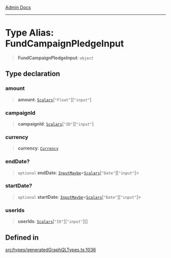 [Admin Docs](/)

***

# Type Alias: FundCampaignPledgeInput

> **FundCampaignPledgeInput**: `object`

## Type declaration

### amount

> **amount**: [`Scalars`](Scalars.md)\[`"Float"`\]\[`"input"`\]

### campaignId

> **campaignId**: [`Scalars`](Scalars.md)\[`"ID"`\]\[`"input"`\]

### currency

> **currency**: [`Currency`](Currency.md)

### endDate?

> `optional` **endDate**: [`InputMaybe`](InputMaybe.md)\<[`Scalars`](Scalars.md)\[`"Date"`\]\[`"input"`\]\>

### startDate?

> `optional` **startDate**: [`InputMaybe`](InputMaybe.md)\<[`Scalars`](Scalars.md)\[`"Date"`\]\[`"input"`\]\>

### userIds

> **userIds**: [`Scalars`](Scalars.md)\[`"ID"`\]\[`"input"`\][]

## Defined in

[src/types/generatedGraphQLTypes.ts:1036](https://github.com/Suyash878/talawa-api/blob/cfd688207611ba245c99edd8dbaccb2cdbf6a043/src/types/generatedGraphQLTypes.ts#L1036)
